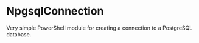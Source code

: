 # NpgsqlConnection

Very simple PowerShell module for creating a connection to a PostgreSQL database.

